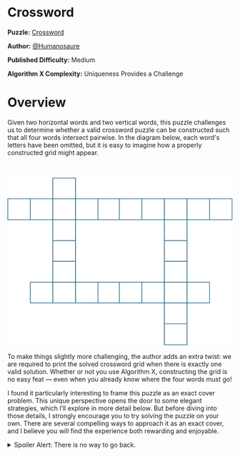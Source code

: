 # Crossword 

__Puzzle:__ [Crossword](https://www.codingame.com/training/medium/crossword)

__Author:__ [@Humanosaure](https://www.codingame.com/profile/5bbc0f4b299d3bb28410b96df8a45b607624692)

__Published Difficulty:__ Medium

__Algorithm X Complexity:__ Uniqueness Provides a Challenge

# Overview

Given two horizontal words and two vertical words, this puzzle challenges us to determine whether a valid crossword puzzle can be constructed such that all four words intersect pairwise. In the diagram below, each word's letters have been omitted, but it is easy to imagine how a properly constructed grid might appear.

<BR><BR>
![Crossword](Crossword1.png)
<BR>

To make things slightly more challenging, the author adds an extra twist: we are required to print the solved crossword grid when there is exactly one valid solution. Whether or not you use Algorithm X, constructing the grid is no easy feat — even when you already know where the four words must go!

I found it particularly interesting to frame this puzzle as an exact cover problem. This unique perspective opens the door to some elegant strategies, which I’ll explore in more detail below. But before diving into those details, I strongly encourage you to try solving the puzzle on your own. There are several compelling ways to approach it as an exact cover, and I believe you will find the experience both rewarding and enjoyable.

<details><summary>Spoiler Alert: There is no way to go back.</summary>

# Important Details

The first thing to notice about this puzzle is that all valid solutions form a __"box"__, as illustrated in the diagram below. Each box can be as small as 3×3, or as large as `min(h1 length, h2 length) × min(v1 length, v2 length)`. Regardless of its size, the box always plays a central role.

<BR><BR>
![Crossword - Box](Crossword2.png)
<BR>

From the perspective of tiles on a gameboard, each solution consists of just four actions: placing one word across the top, a second across the bottom, a third down the left side, and a fourth down the right. Simple, right? But is it enough to just match four words to four sides? No, it is not.

Although the exact size of the box is not known upfront, placing a word on the gameboard must also specify which letters of the word go on the corners of the box. The box is part of the gameboard, but its size is determined by how words are placed—specifically, which letters are used at the corners.

In every exact cover problem we have seen so far, a solution was built from a list of actions. To build a solution for this puzzle, each action must now include four key pieces of information: the word being placed, the side it is being placed on, and the indexes of the two letters that land on the box’s corners. An action might look like this:

`('place word', word, side, i, j)`

With this richer action format, valid solutions can be built from just 4 actions. Care must be taken to ensure:

* The same letter appears at each corner where sides intersect.
* Because the box is always a rectangle, the words on opposite sides must have the same distance between their respective corner letters (i.e., the same difference between `i` and `j`).

Hopefully, you see the sameness that must be enforced. Let’s explore how that plays out — using [coloring](what-is-coloring) versus [mutual exclusivity](mutual-exclusivity).

# Enforcing Sameness with Coloring

In the diagram below, each corner is labeled with a unique integer ID, and two key dimensions are highlighted: the __box width__ and __box height__. Each action specifies letters that occupy two corners, and those corners, in turn, define either the width or the height of the box.

Although only six requirements need to be colored, [maintaining consistency across those colors](what-is-coloring) is what guarantees valid solutions.

<BR><BR>
![Crossword (Coloring)](Crossword3.png)
<BR>

Each of these six requirements is colored exactly twice, creating a structure that is highly conducive to using mutual exclusivity.

# Enforcing Sameness with Mutual Exclusivity

Whenever possible, I prefer [mutual exclusivity](mutual-exclusivity) over [coloring](what-is-coloring). Mutual exclusivity is a natural fit within Algorithm X, while my coloring approach is a custom adaptation that adds useful power — but at a cost.

In the next diagram, I’ve split each corner into two types of coverage: vertical and horizontal. I’ve also labeled the lengths of all four sides of the box. Because each corner must be covered consistently, a set of `me_requirements` can be created to enforce that consistency. For example, corner `1` being covered `horizontally` with an `s` is mutually exclusive with the same corner being covered `vertically` with a `g`.

This technique also applies to the box sides. For instance, the `Top` having a length of `3` is mutually exclusive with the `Bottom` having a length of `4`.

<BR><BR>
![Crossword (Mutual Exclusivity](Crossword4.png)
<BR>

There is a fair amount of optimization that can be done when identifying requirements for mutual exclusivity. Only certain letters are valid for each corner in each direction, and only certain lengths are legitimate for each side. Keeping your list of `me_requirements` as small and focused as possible is crucial if you want to maximize speed and efficiency.

</details>

